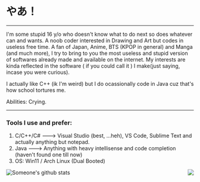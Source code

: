 # やあ！
---
I'm some stupid 16 y/o who doesn't know what to do next so does whatever can and wants. A noob coder interested in Drawing and Art but codes in useless free time. 
A fan of Japan, Anime, BTS (KPOP in general) and Manga (and much more), I try to bring to you the most useless and stupid version of softwares already made
and available on the internet. My interests are kinda reflected in the software ( if you could call it ) I make(just saying, incase you were curious).

I actually like C++ (ik I'm weird) but I do ocassionally code in Java cuz that's how school tortures me.

Abilities: Crying.

---

### Tools I use and prefer:
  1. C/C++/C# ---> Visual Studio (best, ...heh), VS Code, Sublime Text and actually anything but notepad.
  2. Java    --->  Anything with heavy intellisense and code completion (haven't found one till now)
  3. OS: Win11 / Arch Linux (Dual Booted)
 

<img align="right" src="https://github-readme-stats.vercel.app/api/top-langs/?username=someone1206&bg_color=fff5fa&locale=ja" />

![Someone's github stats](https://github-readme-stats.vercel.app/api?username=someone1206&show_icons=true&title_color=ff0071&icon_color=ff2686&text_color=803759&bg_color=fff5fa&cache_seconds=5000&hide_border=false&locale=ja)

<!---
Someone1206/Someone1206 is a ✨ special ✨ repository because its `README.md` (this file) appears on your GitHub profile.
You can click the Preview link to take a look at your change.
--->
